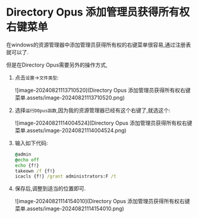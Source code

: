 # Directory Opus 添加管理员获得所有权右键菜单

在windows的资源管理器中添加管理员获得所有权的右键菜单很容易,通过注册表就可以了.

但是在Directory Opus需要另外的操作方式,

1. 点击`设置`->`文件类型`:

    ![image-20240821113710520](Directory Opus 添加管理员获得所有权右键菜单.assets/image-20240821113710520.png)

2. 选择`运行DOpus函数`,因为我的资源管理器已经有这个右键了,就选这个:

    ![image-20240821114004524](Directory Opus 添加管理员获得所有权右键菜单.assets/image-20240821114004524.png)

3. 输入如下代码:

    ```bat
    @admin 
    @echo off
    echo {f!}
    takeown /f {f!}
    icacls {f!} /grant administrators:F /t
    ```

4. 保存后,调整到适当的位置即可.

    ![image-20240821114154010](Directory Opus 添加管理员获得所有权右键菜单.assets/image-20240821114154010.png)